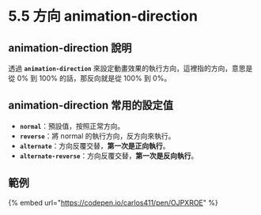 # 5.5 方向 animation-direction

## animation-direction 說明

透過 **`animation-direction`** 來設定動畫效果的執行方向，這裡指的方向，意思是從 0% 到 100% 的話，那反向就是從 100% 到 0%。

## animation-direction 常用的設定值

* **`normal`**：預設值，按照正常方向。
* **`reverse`**：將 normal 的執行方向，反方向來執行。
* **`alternate`**：方向反覆交替，**第一次是正向執行**。
* **`alternate-reverse`**：方向反覆交替，**第一次是反向執行**。

## 範例

{% embed url="https://codepen.io/carlos411/pen/OJPXROE" %}

